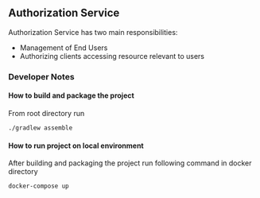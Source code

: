 ## Authorization Service

Authorization Service has two main responsibilities:

- Management of End Users
- Authorizing clients accessing resource relevant to users

### Developer Notes

#### How to build and package the project

From root directory run

```$xslt
./gradlew assemble
```    

#### How to run project on local environment

After building and packaging the project run following command in docker directory

```$xslt
docker-compose up
```